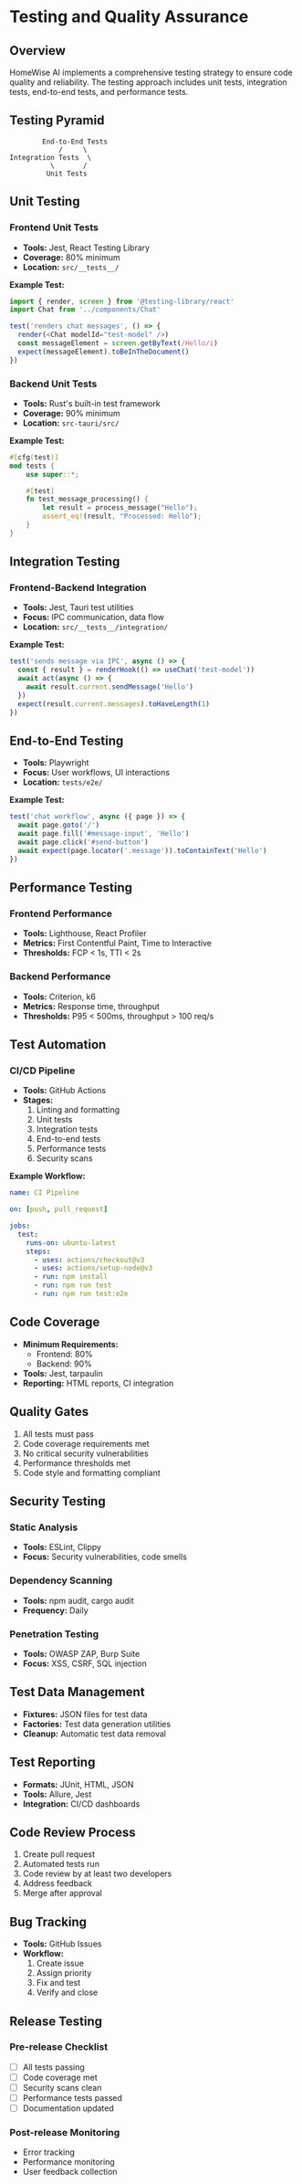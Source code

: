 # Testing and Quality Assurance

## Overview

HomeWise AI implements a comprehensive testing strategy to ensure code quality and reliability. The testing approach includes unit tests, integration tests, end-to-end tests, and performance tests.

## Testing Pyramid

```
        End-to-End Tests
            /     \
Integration Tests  \
          \       /
         Unit Tests
```

## Unit Testing

### Frontend Unit Tests

- **Tools:** Jest, React Testing Library
- **Coverage:** 80% minimum
- **Location:** `src/__tests__/`

**Example Test:**

```typescript
import { render, screen } from '@testing-library/react'
import Chat from '../components/Chat'

test('renders chat messages', () => {
  render(<Chat modelId="test-model" />)
  const messageElement = screen.getByText(/Hello/i)
  expect(messageElement).toBeInTheDocument()
})
```

### Backend Unit Tests

- **Tools:** Rust's built-in test framework
- **Coverage:** 90% minimum
- **Location:** `src-tauri/src/`

**Example Test:**

```rust
#[cfg(test)]
mod tests {
    use super::*;

    #[test]
    fn test_message_processing() {
        let result = process_message("Hello");
        assert_eq!(result, "Processed: Hello");
    }
}
```

## Integration Testing

### Frontend-Backend Integration

- **Tools:** Jest, Tauri test utilities
- **Focus:** IPC communication, data flow
- **Location:** `src/__tests__/integration/`

**Example Test:**

```typescript
test('sends message via IPC', async () => {
  const { result } = renderHook(() => useChat('test-model'))
  await act(async () => {
    await result.current.sendMessage('Hello')
  })
  expect(result.current.messages).toHaveLength(1)
})
```

## End-to-End Testing

- **Tools:** Playwright
- **Focus:** User workflows, UI interactions
- **Location:** `tests/e2e/`

**Example Test:**

```typescript
test('chat workflow', async ({ page }) => {
  await page.goto('/')
  await page.fill('#message-input', 'Hello')
  await page.click('#send-button')
  await expect(page.locator('.message')).toContainText('Hello')
})
```

## Performance Testing

### Frontend Performance

- **Tools:** Lighthouse, React Profiler
- **Metrics:** First Contentful Paint, Time to Interactive
- **Thresholds:** FCP < 1s, TTI < 2s

### Backend Performance

- **Tools:** Criterion, k6
- **Metrics:** Response time, throughput
- **Thresholds:** P95 < 500ms, throughput > 100 req/s

## Test Automation

### CI/CD Pipeline

- **Tools:** GitHub Actions
- **Stages:**
  1. Linting and formatting
  2. Unit tests
  3. Integration tests
  4. End-to-end tests
  5. Performance tests
  6. Security scans

**Example Workflow:**

```yaml
name: CI Pipeline

on: [push, pull_request]

jobs:
  test:
    runs-on: ubuntu-latest
    steps:
      - uses: actions/checkout@v3
      - uses: actions/setup-node@v3
      - run: npm install
      - run: npm run test
      - run: npm run test:e2e
```

## Code Coverage

- **Minimum Requirements:**
  - Frontend: 80%
  - Backend: 90%
- **Tools:** Jest, tarpaulin
- **Reporting:** HTML reports, CI integration

## Quality Gates

1. All tests must pass
2. Code coverage requirements met
3. No critical security vulnerabilities
4. Performance thresholds met
5. Code style and formatting compliant

## Security Testing

### Static Analysis

- **Tools:** ESLint, Clippy
- **Focus:** Security vulnerabilities, code smells

### Dependency Scanning

- **Tools:** npm audit, cargo audit
- **Frequency:** Daily

### Penetration Testing

- **Tools:** OWASP ZAP, Burp Suite
- **Focus:** XSS, CSRF, SQL injection

## Test Data Management

- **Fixtures:** JSON files for test data
- **Factories:** Test data generation utilities
- **Cleanup:** Automatic test data removal

## Test Reporting

- **Formats:** JUnit, HTML, JSON
- **Tools:** Allure, Jest
- **Integration:** CI/CD dashboards

## Code Review Process

1. Create pull request
2. Automated tests run
3. Code review by at least two developers
4. Address feedback
5. Merge after approval

## Bug Tracking

- **Tools:** GitHub Issues
- **Workflow:**
  1. Create issue
  2. Assign priority
  3. Fix and test
  4. Verify and close

## Release Testing

### Pre-release Checklist

- [ ] All tests passing
- [ ] Code coverage met
- [ ] Security scans clean
- [ ] Performance tests passed
- [ ] Documentation updated

### Post-release Monitoring

- Error tracking
- Performance monitoring
- User feedback collection

